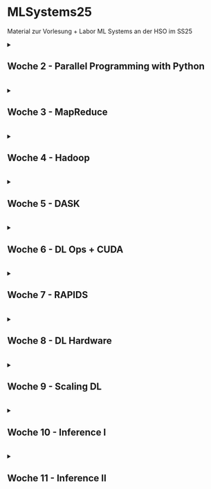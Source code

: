 # MLSystems25
Material zur Vorlesung + Labor ML Systems an der HSO im SS25

<details>
<summary> <H2> Woche 2 - Parallel Programming with Python </H2><BR></summary>

### Numba
* [Numba Docs](https://numba.readthedocs.io/en/stable/)    
* [Numba Demo](https://colab.research.google.com/github/keuperj/MLSystems25/blob/main/week_2/Numba_demo.ipynb)
  
### Zusätzliche Links
* [multiprocessing API](https://docs.python.org/3/library/multiprocessing.html)
* [multiprocessing tutorial](https://www.paulnorvig.com/guides/parallel-programming-with-multiprocessing-in-python.html)

### Aufgaben
* [Aufgabe 1 - Parallel Matrix Multiplication](https://colab.research.google.com/github/keuperj/MLSystems25/blob/main/week_2/Aufgabe_1.ipynb)
</details>

<details>
<summary> <H2> Woche 3 - MapReduce </H2><BR></summary>

### Labor
* [Python MapReduce](https://colab.research.google.com/github/keuperj/MLSystems25/blob/main/week_3/Assignment_MapReduce.ipynb) -> [Solution](https://colab.research.google.com/github/keuperj/MLSystems25/blob/main/week_3/Assignment_MapReduce_solution.ipynb)

### Aufgaben

* [Aufgabe 2 - Parallel MapReduce](https://colab.research.google.com/github/keuperj/MLSystems25/blob/main/week_3/Assignment_Parallel_MapReduce.ipynb) -> [Solution](https://colab.research.google.com/github/keuperj/MLSystems25/blob/main/week_3/Assignment_Parallel_MapReduce_solution.ipynb)
</details>

<details>
<summary> <H2> Woche 4 - Hadoop </H2><BR></summary>

### Labor
* [MR Joblib](https://colab.research.google.com/github/keuperj/MLSystems25/blob/main/week_4/Assignment_MRJOBLIB.ipynb)
* [Aufgabe 3 - PySpark](https://colab.research.google.com/github/keuperj/MLSystems25/blob/main/week_5/PySpark.ipynb)

</details>

<details>
<summary> <H2> Woche 5  - DASK </H2><BR></summary>

### Vorlesung: DASK
* [Interactive DASK Slides](https://colab.research.google.com/github/keuperj/MLSystems25/blob/main/week_5/DASK.ipynb)
  
## Labor
* [Dask DataFrames](https://colab.research.google.com/github/keuperj/MLSystems25/blob/main/week_5/01_dataframe.ipynb) 
* [Dask Arrays](https://colab.research.google.com/github/keuperj/MLSystems25/blob/main/week_5/02_array.ipynb)
* [Dask Delayed](https://colab.research.google.com/github/keuperj/MLSystems25/blob/main/week_5/03_dask.delayed.ipynb)
* [Dask Distributed](https://colab.research.google.com/github/keuperj/MLSystems25/blob/main/week_5/04_distributed.ipynb)

### Abgabe: DataFrames + Arrays Lösungen

</details>

<details>
<summary> <H2> Woche 6  - DL Ops + CUDA </H2><BR></summary>

## Labor
### C in a Nutshell
* [C Cheat-Sheet](https://quickref.me/c.html)
* [Short C Tutorial](https://github.com/8greg8/interactive_c_tutorial/tree/master) [Start in BINDER](https://mybinder.org/v2/gh/8greg8/c_tutorial/master?urlpath=lab) -> **change Jupyter Kernel to "C" !**

### CUDA
* [CUDA Tutorial (Assignment)](https://colab.research.google.com/github/keuperj/MLSystems25/blob/main/week_6/CUDA_Intro.ipynb)

## optional resources
### in Depth CUDA
* [official NVIDIA CUDA Tutorial](https://docs.nvidia.com/cuda/cuda-c-programming-guide/)
  
### Learning C/C++
* [C++ Fundamentals - PDF Book + Slides + interactive Notebooks](https://github.com/rambasnet/CPP-Fundamentals/tree/main)
* [interactive C/C++ Pointer Tutorial](https://pythontutor.com/cpp.html#mode=display)

</details>

<details>
<summary> <H2> Woche 7  - RAPIDS </H2><BR></summary>

## Demo Vorlesung

* [RAPIDS CuML Demo](https://colab.research.google.com/github/keuperj/MLSystems25/blob/main/week_7/Rapids_intro.ipynb)
* [RAPIDS CuML Benchmarks](https://colab.research.google.com/github/keuperj/MLSystems25/blob/main/week_7/cuml_benchmarks.ipynb) 

### Lab
* [Rapids](https://colab.research.google.com/github/keuperj/MLSystems25/blob/main/week_7/Rapids_intro.ipynb)

### Assignment
* [Example: NY Taxi Fare prediction on CPU](https://colab.research.google.com/github/keuperj/DataScience22/blob/main/week_1/UseCase_NY_Taxi.ipynb)
* [Assignment: NY Taxi](https://colab.research.google.com/github/keuperj/MLSystems25/blob/main/week_7/NY_Taxi_Rapids.ipynb)

</details>

<details>
<summary> <H2> Woche 8  - DL Hardware </H2><BR></summary>

## Lab

### TPU Programming 
* [TPU Tutorial](https://colab.research.google.com/github/keuperj/MLSystems25/blob/main/week_8/Getting_Started_with_PyTorch_on_Cloud_TPUs.ipynb)
* [TPU MNIST example](https://colab.research.google.com/github/keuperj/MLSystems25/blob/main/week_8/PyTorch_TPU_MNIST_Training.ipynb)
* [TPU ResNet-50 inference](https://colab.research.google.com/github/keuperj/MLSystems25/blob/main/week_8/PyTorch_TPU_ResNet50_Inference.ipynb)
* [TPU Profiling](https://colab.research.google.com/github/keuperj/MLSystems25/blob/main/week_8/PyTorch_XLA_Profling_Colab_Tutorial.ipynb)



</details>

<details>
<summary> <H2> Woche 9  - Scaling DL </H2><BR></summary>

## Lab
* [PyTorch Multi-GPU training (single Node)](https://docs.pytorch.org/tutorials/beginner/ddp_series_multigpu.html)
* [Horovod tutorial](https://horovod.ai/getting-started/)



</details>

<details>
<summary> <H2> Woche 10  - Inference I</H2><BR></summary>

## Vorlesung
* [Paper: Lottery Ticket Hypothesis](https://arxiv.org/pdf/1803.03635)
* [PyTorch Pruning Tutorial](https://docs.pytorch.org/tutorials/intermediate/pruning_tutorial.html)
* [Evolutionary Algorithms: EvoTorch](https://evotorch.ai/)

## Lab
### ONNX
* [ONNX example]()
### TensorRT
* [TensorRT Documentation](https://developer.nvidia.com/tensorrt-getting-started)
* [TensorRT QuickStart Guide](https://docs.nvidia.com/deeplearning/tensorrt/latest/getting-started/quick-start-guide.html)
  

</details>

<details>
<summary> <H2> Woche 11  - Inference II</H2><BR></summary>

## Vorlesung


</details>
